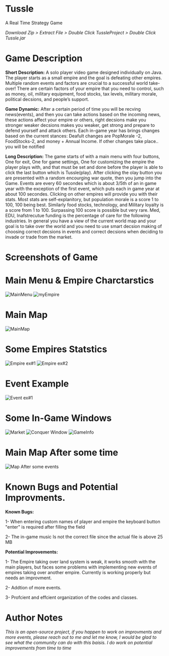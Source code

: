 # Tussle
A Real Time Strategy Game

*Download Zip > Extract File > Double Click TussleProject > Double Click Tussle.jar*

# Game Description
**Short Description:** A solo player video game designed individually on Java. The player starts as a small empire and the goal is defeating other empires. Multiple random events and factors are crucial to a successful world take-over! There are certain factors of your empire that you need to control, such as money, oil, military equipment, food stocks, tax levels, military morale, political decsions, and people’s support.

**Game Dynamic:** After a certain period of time you will be recving news(events), and then you can take actions based on the incoming news, these actions affect your empire or others, right decsions make you stronger weaker decsions makes you weaker, get strong and prepare to defend yourself and attack others. Each in-game year has brings changes based on the current stances: Deafult changes are PopMorale -2, FoodStocks-2, and money + Annual Income. If other changes take place.. you will be notified

**Long Description:** The game starts of with a main menu with four buttons, One for exit, One for game settings, One for customizing the empire the player plays with, and that must be set and done before the player is able to click the last button which is Tussle(play). After clicking the olay button you are presented with a random encourging war quote, then you jump into the Game. Events are every 60 secondes which is about 3/5th of an in game year with the exception of the first event, which puts each in game year at about 100 secondes. Clicking on other empires will provide you with their stats. Most stats are self-explanitory, but population morale is a score 1 to 100, 100 being best. Similarly food stocks, technology, and Military loyalty is a score from 1 to 100. Surpassing 100 score is possible but very rare. Med, EDU, Inafstrecutue funding is the percentage of care for the following industries. In general you have a view of the current world map and your goal  is to take over the world and you need to use smart decsion making of choosing correct decsions in events and correct decsions when deciding to invade or trade from the market.

# Screenshots of Game

# Main Menu & Empire Charctarstics
![MainMenu](https://user-images.githubusercontent.com/106610412/172017536-701ffb3f-bbb8-4ce7-94eb-8a8e18445534.PNG)
![myEmpire](https://user-images.githubusercontent.com/106610412/172017542-fee8d2cc-11e1-43c0-8073-de3004938650.PNG)

# Main Map
![MainMap](https://user-images.githubusercontent.com/106610412/172017545-4456d5e7-d4f0-4d63-9ff2-efc1f8c8ba81.PNG)

# Some Empires Statstics
![Empire ex#1](https://user-images.githubusercontent.com/106610412/172017559-f745e5b6-2b26-4529-b06c-2b293ed7764f.PNG)
![Empire ex#2](https://user-images.githubusercontent.com/106610412/172017562-9ff095f0-1457-41e2-835d-c1a843393bb9.PNG)

# Event Example
![Event ex#1](https://user-images.githubusercontent.com/106610412/172017578-9ca8fae2-e2f9-4f09-8218-7d34a6b55f05.PNG)

# Some In-Game Windows
![Market](https://user-images.githubusercontent.com/106610412/172017567-7c6b9567-15ab-4081-8a8b-79fa79709855.PNG)
![Conquer Window](https://user-images.githubusercontent.com/106610412/172017572-ecb7bda2-c73e-420c-bcf5-15599e721775.PNG)
![GameInfo](https://user-images.githubusercontent.com/106610412/172017584-5bbba3e3-72f1-4085-a4d6-1095b2624f17.PNG)

# Main Map After some time
![Map After some events](https://user-images.githubusercontent.com/106610412/172017588-9ef300aa-7266-4908-b81c-290822fb141b.PNG)


# Known Bugs and Potential Improvments.

**Known Bugs:**

1- When entering custom names of player and empire the keyboard button "enter" is required after filling the field

2- The in-game music Is not the correct file since the actual file is above 25 MB

**Potential Improvements:**

1- The Empire taking over land system is weak, it works smooth with the main players, but faces some problems with implementing new events of empires taking over another empire. Currently is working properly but needs an improvment.

2- Addtion of more events.

3- Profcient and effcient organization of the codes and classes.

# Author Notes
*This is an open-source project, if you happen to work on improvments and more events, please reach out to me and let me know, I would be glad to see what the community can do with this baisis. I do work on potential improvements from time to time*
